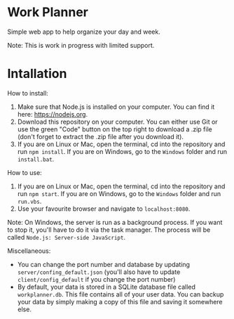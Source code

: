 # Work Planner
Simple web app to help organize your day and week.

Note: This is work in progress with limited support.

# Intallation

How to install:
1. Make sure that Node.js is installed on your computer. You can find it here: https://nodejs.org.
2. Download this repository on your computer. You can either use Git or use the green "Code" button on the top right to download a .zip file (don't forget to extract the .zip file after you download it).
3. If you are on Linux or Mac, open the terminal, cd into the repository and run `npm install`. If you are on Windows, go to the `Windows` folder and run `install.bat`.

How to use:
1. If you are on Linux or Mac, open the terminal, cd into the repository and run `npm start`. If you are on Windows, go to the `Windows` folder and run `run.vbs`.
2. Use your favourite browser and navigate to `localhost:8080`.

Note: On Windows, the server is run as a background process. If you want to stop it, you'll have to do it via the task manager. The process will be called `Node.js: Server-side JavaScript`.

Miscellaneous:
* You can change the port number and database by updating `server/confing_default.json` (you'll also have to update `client/config_default` if you change the port number)
* By default, your data is stored in a SQLite database file called `workplanner.db`. This file contains all of your user data. You can backup your data by simply making a copy of this file and saving it somewhere else.
